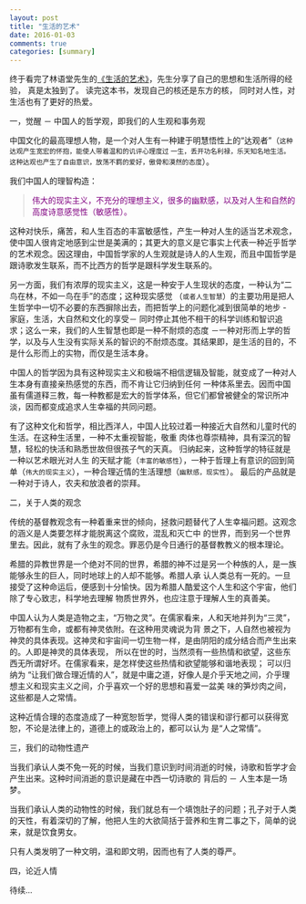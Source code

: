 ```yaml
---
layout: post
title: "生活的艺术"
date: 2016-01-03
comments: true
categories: [summary]
---
```

终于看完了林语堂先生的[《生活的艺术》](http://book.douban.com/subject/1017626/)，先生分享了自己的思想和生活所得的经验，
真是太独到了。 读完这本书，发现自己的核还是东方的核， 同时对人性，对生活也有了更好的热爱。

一，觉醒 － 中国人的哲学观，即我们的人生观和事务观

中国文化的最高理想人物，是一个对人生有一种建于明慧悟性上的“达观者”（<small>这种达观产生宽宏的怀抱，能使人带着温和的讥评心理度过
一生，丢开功名利禄，乐天知名地生活。这种达观也产生了自由意识，放荡不羁的爱好，傲骨和漠然的态度</small>）。

我们中国人的理智构造：
><font color="#800080">伟大的现实主义，不充分的理想主义，很多的幽默感，以及对人生和自然的高度诗意感觉性（敏感性）。</font>

这种对快乐，痛苦，和人生百态的丰富敏感性，产生一种对人生的适当艺术观念，使中国人很肯定地感到尘世是美满的；其更大的意义是它事实上代表一种近乎哲学的艺术观念。因这理由，中国哲学家的人生观就是诗人的人生观，而且中国哲学是跟诗歌发生联系，而不比西方的哲学是跟科学发生联系的。

另一方面，我们有浓厚的现实主义，这是一种安于人生现状的态度，一种认为“二鸟在林，不如一鸟在手”的态度；这种现实感觉
（<small>或者人生智慧</small>）的主要功用是把人生哲学中一切不必要的东西摒除出去，而把哲学上的问题化减到很简单的地步 - 家庭，生活，大自然和文化的享受－ 同时停止其他不相干的科学训练和智识追求；这么一来，我们的人生智慧也即是一种不耐烦的态度 －一种对形而上学的哲学，以及与人生没有实际关系的智识的不耐烦态度。其结果即，是生活的目的，不是什么形而上的实物，而仅是生活本身。

中国人的哲学因为具有这种现实主义和极端不相信逻辑及智能，就变成了一种对人生本身有直接亲热感觉的东西，而不肯让它归纳到任何
一种体系里去。因而中国虽有儒道释三教，每一种教都是宏大的哲学体系，但它们都曾被健全的常识所冲淡，因而都变成追求人生幸福的共同问题。

有了这种文化和哲学，相比西洋人，中国人比较过着一种接近大自然和儿童时代的生活。在这种生活里，一种不太重视智能，敬重
肉体也尊崇精神，具有深沉的智慧，轻松的快活和熟悉世故但很孩子气的天真。 归纳起来，这种哲学的特征就是一种以艺术眼光对人生
的天赋才能（<small>丰富的敏感性</small>），一种于哲理上有意识的回到简单（<small>伟大的现实主义</small>），一种合理近情的生活理想（<small>幽默感，现实性</small>）。 最后的产品就是一种对于诗人，农夫和放浪者的崇拜。

二，关于人类的观念

传统的基督教观念有一种着重来世的倾向，拯救问题替代了人生幸福问题。这观念的涵义是人类要怎样才能脱离这个腐败，混乱和灭亡中
的世界，而到另一个世界里去。因此，就有了永生的观念。罪恶仍是今日通行的基督教教义的根本理论。

希腊的异教世界是一个绝对不同的世界，希腊的神不过是另一个种族的人，是一族能够永生的巨人，同时地球上的人却不能够。希腊人承
认人类总有一死的。一旦接受了这种命运后，便感到十分愉快。因为希腊人酷爱这个人生和这个宇宙，他们除了专心致志，科学地去理解
物质世界外，也应注意于理解人生的真善美。

中国人认为人类是造物之主，“万物之灵”。在儒家看来，人和天地并列为“三灵”，万物都有生命，或都有神灵依附。在这种用灵魂说为背
景之下，人自然也被视为神灵的具体表现。这神灵和宇宙间一切生物一样，是由阴阳的成分结合而产生出来的。人即是神灵的具体表现，
所以在世的时，当然须有一些热情和欲望，这些东西无所谓好坏。在儒家看来，是怎样使这些热情和欲望能够和谐地表现； 可以归纳为
“让我们做合理近情的人”，就是中庸之道，好像人是介乎天地之间，介乎理想主义和现实主义之间，介乎喜欢一个好的思想和喜爱一盆美
味的笋炒肉之间，这些都是人之常情。

这种近情合理的态度造成了一种宽恕哲学，觉得人类的错误和谬行都可以获得宽恕，不论是法律上的，道德上的或政治上的，都可以认为
是“人之常情”。

三，我们的动物性遗产

当我们承认人类不免一死的时候，当我们意识到时间消逝的时候，诗歌和哲学才会产生出来。这种时间消逝的意识是藏在中西一切诗歌的
背后的 － 人生本是一场梦。

当我们承认人类的动物性的时候，我们就总有一个填饱肚子的问题；孔子对于人类的天性，有着深切的了解，他把人生的大欲简括于营养和生育二事之下，简单的说来，就是饮食男女。

只有人类发明了一种文明，温和即文明，因而也有了人类的尊严。

四，论近人情

待续...
